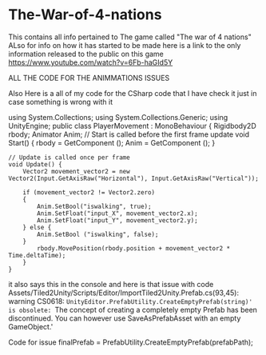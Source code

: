 # The-War-of-4-nations
This contains all info pertained to The game called "The war of 4 nations"
ALso for info on how it has started to be made here is a link to the only information released to the public on this game 
https://www.youtube.com/watch?v=6Fb-haGId5Y







ALL THE CODE FOR THE ANIMMATIONS ISSUES

Also Here is a all of my code for the CSharp code that I have check it just in case something is wrong with it 





using System.Collections;
using System.Collections.Generic;
using UnityEngine;
public class PlayerMovement : MonoBehaviour
{
    Rigidbody2D rbody;
    Animator Anim;
    // Start is called before the first frame update
    void Start()
    {
        rbody = GetComponent<Rigidbody2D> ();
        Anim = GetComponent<Animator> ();
    }

    // Update is called once per frame
    void Update() {
        Vector2 movement_vector2 = new Vector2(Input.GetAxisRaw("Horizontal"), Input.GetAxisRaw("Vertical"));

        if (movement_vector2 != Vector2.zero)
        {
            Anim.SetBool("iswalking", true);
            Anim.SetFloat("input_X", movement_vector2.x);
            Anim.SetFloat("input_Y", movement_vector2.y);
        } else {
            Anim.SetBool ("iswalking", false);
        }
            rbody.MovePosition(rbody.position + movement_vector2 * Time.deltaTime);
        }
    }




it also says this in the console and here is that issue with code
Assets/Tiled2Unity/Scripts/Editor/ImportTiled2Unity.Prefab.cs(93,45): warning CS0618: `UnityEditor.PrefabUtility.CreateEmptyPrefab(string)' is obsolete: `The concept of creating a completely empty Prefab has been discontinued. You can however use SaveAsPrefabAsset with an empty GameObject.'




Code for issue 
                finalPrefab = PrefabUtility.CreateEmptyPrefab(prefabPath);
